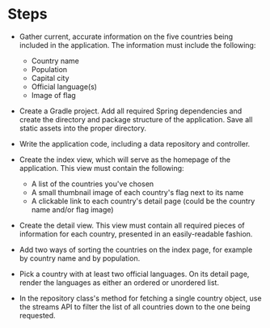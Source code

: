 # Steps

- Gather current, accurate information on the five countries being included in the application. The information must include the following:
  - Country name
  - Population
  - Capital city
  - Official language(s)
  - Image of flag
- Create a Gradle project. Add all required Spring dependencies and create the directory and package structure of the application. Save all static assets into the proper directory.
- Write the application code, including a data repository and controller.
- Create the index view, which will serve as the homepage of the application. This view must contain the following:
  - A list of the countries you&#39;ve chosen
  - A small thumbnail image of each country&#39;s flag next to its name
  - A clickable link to each country&#39;s detail page (could be the country name and/or flag image)
- Create the detail view. This view must contain all required pieces of information for each country, presented in an easily-readable fashion.

- Add two ways of sorting the countries on the index page, for example by country name and by population.
- Pick a country with at least two official languages. On its detail page, render the languages as either an ordered or unordered list.
- In the repository class&#39;s method for fetching a single country object, use the streams API to filter the list of all countries down to the one being requested.
